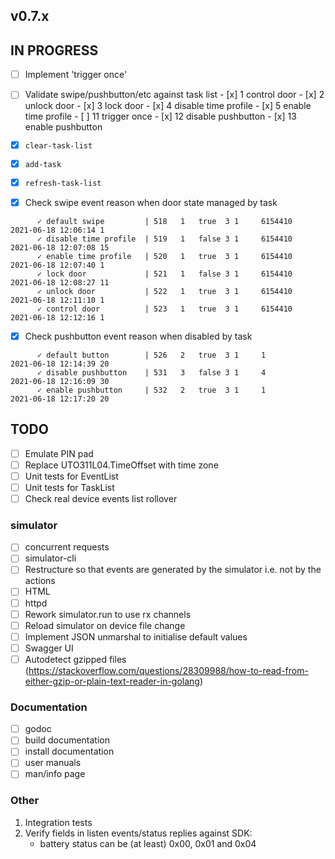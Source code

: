 ## v0.7.x

## IN PROGRESS

- [ ] Implement 'trigger once'
- [ ] Validate swipe/pushbutton/etc against task list
      - [x] 1   control door
      - [x] 2   unlock door
      - [x] 3   lock door
      - [x] 4   disable time profile
      - [x] 5   enable time profile
      - [ ] 11  trigger once
      - [x] 12  disable pushbutton
      - [x] 13  enable pushbutton

- [x] `clear-task-list`
- [x] `add-task`
- [x] `refresh-task-list`
- [x] Check swipe event reason when door state managed by task
```
      ✓ default swipe         | 518   1   true  3 1     6154410    2021-06-18 12:06:14 1
      ✓ disable time profile  | 519   1   false 3 1     6154410    2021-06-18 12:07:08 15
      ✓ enable time profile   | 520   1   true  3 1     6154410    2021-06-18 12:07:40 1
      ✓ lock door             | 521   1   false 3 1     6154410    2021-06-18 12:08:27 11
      ✓ unlock door           | 522   1   true  3 1     6154410    2021-06-18 12:11:10 1
      ✓ control door          | 523   1   true  3 1     6154410    2021-06-18 12:12:16 1
```
- [x] Check pushbutton event reason when disabled by task
```
      ✓ default button        | 526   2   true  3 1     1          2021-06-18 12:14:39 20
      ✓ disable pushbutton    | 531   3   false 3 1     4          2021-06-18 12:16:09 30
      ✓ enable pushbutton     | 532   2   true  3 1     1          2021-06-18 12:17:20 20
```

## TODO

- [ ] Emulate PIN pad
- [ ] Replace UTO311L04.TimeOffset with time zone
- [ ] Unit tests for EventList
- [ ] Unit tests for TaskList
- [ ] Check real device events list rollover

### simulator
- [ ] concurrent requests
- [ ] simulator-cli
- [ ] Restructure so that events are generated by the simulator i.e. not by the actions
- [ ] HTML
- [ ] httpd
- [ ] Rework simulator.run to use rx channels
- [ ] Reload simulator on device file change
- [ ] Implement JSON unmarshal to initialise default values
- [ ] Swagger UI
- [ ] Autodetect gzipped files (https://stackoverflow.com/questions/28309988/how-to-read-from-either-gzip-or-plain-text-reader-in-golang)

### Documentation

- [ ] godoc
- [ ] build documentation
- [ ] install documentation
- [ ] user manuals
- [ ] man/info page

### Other

1.  Integration tests
2.  Verify fields in listen events/status replies against SDK:
    - battery status can be (at least) 0x00, 0x01 and 0x04
